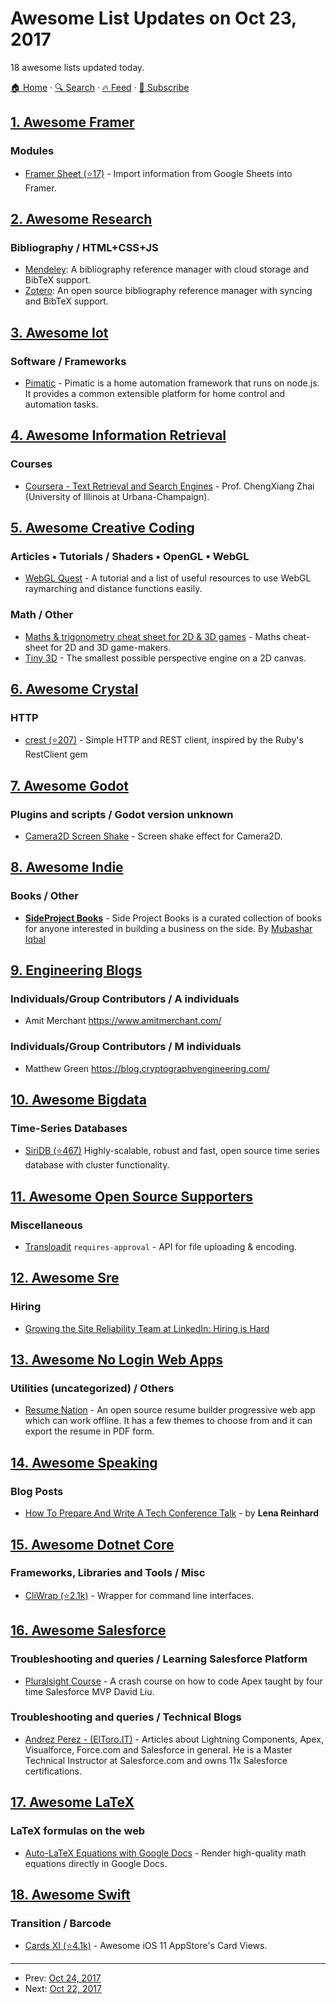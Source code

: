 # Awesome List Updates on Oct 23, 2017

18 awesome lists updated today.

[🏠 Home](/README.md) · [🔍 Search](https://test.trackawesomelist.com/search/) · [🔥 Feed](https://test.trackawesomelist.com/rss.xml) · [📮 Subscribe](https://trackawesomelist.us17.list-manage.com/subscribe?u=d2f0117aa829c83a63ec63c2f&id=36a103854c)



## [1. Awesome Framer](/content/podo/awesome-framer/README.md)

### Modules

*   [Framer Sheet (⭐17)](https://github.com/andrewliebchen/framer-sheet) - Import information from Google Sheets into Framer.

## [2. Awesome Research](/content/emptymalei/awesome-research/README.md)

### Bibliography / HTML+CSS+JS

*   [Mendeley](https://www.mendeley.com/): A bibliography reference manager with cloud storage and BibTeX support.
*   [Zotero](https://www.zotero.org/): An open source bibliography reference manager with syncing and BibTeX support.

## [3. Awesome Iot](/content/HQarroum/awesome-iot/README.md)

### Software / Frameworks

*   [Pimatic](https://pimatic.org/) - Pimatic is a home automation framework that runs on node.js. It provides a common extensible platform for home control and automation tasks.

## [4. Awesome Information Retrieval](/content/harpribot/awesome-information-retrieval/README.md)

### Courses

*   [Coursera - Text Retrieval and Search Engines](https://www.coursera.org/learn/text-retrieval) -  Prof. ChengXiang Zhai (University of Illinois at Urbana-Champaign).

## [5. Awesome Creative Coding](/content/terkelg/awesome-creative-coding/README.md)

### Articles • Tutorials / Shaders • OpenGL • WebGL

*   [WebGL Quest](http://xem.github.io/articles/#webgl_quest_2) - A tutorial and a list of useful resources to use WebGL raymarching and distance functions easily.

### Math / Other

*   [Maths & trigonometry cheat sheet for 2D & 3D games](https://gist.github.com/xem/99930986c5333125a13b0ea50600391f) - Maths cheat-sheet for 2D and 3D game-makers.
*   [Tiny 3D](https://cantelope.org/tiny_3D/) - The smallest possible perspective engine on a 2D canvas.

## [6. Awesome Crystal](/content/veelenga/awesome-crystal/README.md)

### HTTP

*   [crest (⭐207)](https://github.com/mamantoha/crest) - Simple HTTP and REST client, inspired by the Ruby's RestClient gem

## [7. Awesome Godot](/content/godotengine/awesome-godot/README.md)

### Plugins and scripts / Godot version unknown

*   [Camera2D Screen Shake](https://godotengine.org/qa/438/camera2d-screen-shake-extension) - Screen shake effect for Camera2D.

## [8. Awesome Indie](/content/mezod/awesome-indie/README.md)

### Books / Other

*   **[SideProject Books](https://books.makesideproject.com/)** - Side Project Books is a curated collection of books for anyone interested in building a business on the side. By [Mubashar Iqbal](https://twitter.com/mubashariqbal)

## [9. Engineering Blogs](/content/kilimchoi/engineering-blogs/README.md)

### Individuals/Group Contributors / A individuals

*   Amit Merchant <https://www.amitmerchant.com/>

### Individuals/Group Contributors / M individuals

*   Matthew Green <https://blog.cryptographyengineering.com/>

## [10. Awesome Bigdata](/content/newTendermint/awesome-bigdata/README.md)

### Time-Series Databases

*   [SiriDB (⭐467)](https://github.com/transceptor-technology/siridb-server) Highly-scalable, robust and fast, open source time series database with cluster functionality.

## [11. Awesome Open Source Supporters](/content/zachflower/awesome-open-source-supporters/README.md)

### Miscellaneous

*   [Transloadit](https://transloadit.com/) `requires-approval` - API for file uploading & encoding.

## [12. Awesome Sre](/content/dastergon/awesome-sre/README.md)

### Hiring

*   [Growing the Site Reliability Team at LinkedIn: Hiring is Hard](https://www.youtube.com/watch?v=ZemNg9GYvOA)

## [13. Awesome No Login Web Apps](/content/aviaryan/awesome-no-login-web-apps/README.md)

### Utilities (uncategorized) / Others

*   [Resume Nation](https://resume-nation.github.io) - An open source resume builder progressive web app which can work offline. It has a few themes to choose from and it can export the resume in PDF form.

## [14. Awesome Speaking](/content/matteofigus/awesome-speaking/README.md)

### Blog Posts

*   [How To Prepare And Write A Tech Conference Talk](http://wunder.schoenaberselten.com/2016/02/16/how-to-prepare-and-write-a-tech-conference-talk/) - by **Lena Reinhard**

## [15. Awesome Dotnet Core](/content/thangchung/awesome-dotnet-core/README.md)

### Frameworks, Libraries and Tools / Misc

*   [CliWrap (⭐2.1k)](https://github.com/Tyrrrz/CliWrap) - Wrapper for command line interfaces.

## [16. Awesome Salesforce](/content/mailtoharshit/awesome-salesforce/README.md)

### Troubleshooting and queries / Learning Salesforce Platform

*   [Pluralsight Course](https://www.pluralsight.com/courses/apex-absolute-beginner-guide-coding-salesforce) - A crash course on how to code Apex taught by four time Salesforce MVP David Liu.

### Troubleshooting and queries / Technical Blogs

*   [Andrez Perez - (ElToro.IT)](https://eltoroit.herokuapp.com) - Articles about Lightning Components, Apex, Visualforce, Force.com and Salesforce in general. He is a Master Technical Instructor at Salesforce.com and owns 11x Salesforce certifications.

## [17. Awesome LaTeX](/content/egeerardyn/awesome-LaTeX/README.md)

### LaTeX formulas on the web

*   [Auto-LaTeX Equations with Google Docs](https://sites.google.com/site/autolatexequations) - Render high-quality math equations directly in Google Docs.

## [18. Awesome Swift](/content/matteocrippa/awesome-swift/README.md)

### Transition / Barcode

*   [Cards XI (⭐4.1k)](https://github.com/PaoloCuscela/Cards) - Awesome iOS 11 AppStore's Card Views.

---

- Prev: [Oct 24, 2017](/content/2017/10/24/README.md)
- Next: [Oct 22, 2017](/content/2017/10/22/README.md)